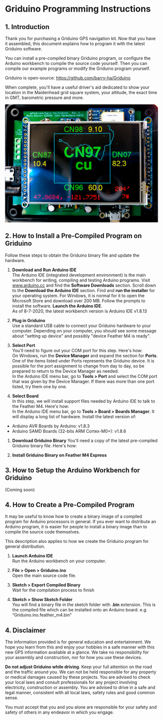 <h1>Griduino Programming Instructions</h1>

<h2>1. Introduction</h2>

Thank you for purchasing a Griduino GPS navigation kit. Now that you have it assembled, this document explains how to program it with the latest Griduino software. 

You can install a pre-compiled binary Griduino program, or configure the Arduino workbench to compile the source code yourself. Then you can compile our example programs or modify the Griduino program yourself.

Griduino is open-source: https://github.com/barry-ha/Griduino

When complete, you'll have a useful driver's aid dedicated to show your location in the Maidenhead grid square system, your altitude, the exact time in GMT, barometric pressure and more.

![](hardware/img/overview-img6804.jpg)

<h2>2. How to Install a Pre-Compiled Program on Griduino</h2>
Follow these steps to obtain the Griduino binary file and update the hardware.

1. **Download and Run Arduino IDE**<br/>
The Arduino IDE (integrated development environment) is the main workbench for writing, compiling and testing Arduino programs. Visit www.arduino.cc and find the **Software Downloads** section. Scroll down to the **Download the Arduino IDE** section. Find and **run the installer** for your operating system. For Windows, it is normal for it to open the Microsoft Store and download over 200 MB. Follow the prompts to install the software. **Launch the Arduino IDE**.<br/>
As of 8-7-2020, the latest workbench version is Arduino IDE v1.8.13

1. **Plug in Griduino**<br/>
Use a standard USB cable to connect your Griduino hardware to your computer. Depending on your computer, you should see some message about "setting up device" and possibly "device Feather M4 is ready".

1. **Select Port**<br/>
You'll need to figure out your COM port for this step. Here's how:<br/>
On Windows, run the **Device Manager** and expand the section for **Ports**. One of the items listed under Ports represents the Griduino device. It is possible for the port assignment to change from day to day, so be prepared to return to the Device Manager as needed.<br/>
In the Arduino IDE menu bar, go to **Tools > Port** and select the COM port that was given by the Device Manager. If there was more than one port listed, try them one by one.

1. **Select Board**<br/>
In this step, we will install support files needed by Arduino IDE to talk to the Feather M4. Here's how:<br/>
In the Arduino IDE menu bar, go to **Tools > Board > Boards Manager**. It will display a long list of hardware. Install the latest version of:
<ul>
<li>Arduino AVR Boards by Arduino: v1.8.3</li>
<li>Arduino SAMD Boards (32-bits ARM Cortex-M0+): v1.8.6</li>
</ul>

1. **Download Griduino Binary**
You'll need a copy of the latest pre-compiled Griduino binary file. Here's how:<br/>


1. **Install Griduino Binary on Feather M4 Express**

<h2>3. How to Setup the Arduino Workbench for Griduino</h2>
(Coming soon)

<h2>4. How to Create a Pre-Compiled Program</h2>

It may be useful to know how to create a binary image of a compiled program for Arduino processors in general. If you ever want to distribute an Arduino program, it is easier for people to install a binary image than to compile the source code themselves. 

This description also applies to how we create the Griduino program for general distribution.

1. **Launch Arduino IDE**<br/>
Run the Arduino workbench on your computer.

1. **File > Open > Griduino.ino**<br/>
Open the main source code file.

1. **Sketch > Export Compiled Binary**<br/>
Wait for the compilation process to finish

2. **Sketch > Show Sketch Folder**<br/>
You will find a binary file in the sketch folder with **.bin** extension. This is the compiled file which can be installed onto an Arduino board. e.g. “Griduino.ino.feather_m4.bin”


<h2>4. Disclaimer</h2>

The information provided is for general education and entertainment. We hope you learn from this and enjoy your hobbies in a safe manner with this new GPS information available at a glance. We take no responsibility for your assembly and construction, nor for how you use these devices. 

**Do not adjust Griduino while driving**. Keep your full attention on the road and the traffic around you. We can not be held responsible for any property or medical damages caused by these projects. You are advised to check your local laws and consult professionals for any project involving electricity, construction or assembly. You are advised to drive in a safe and legal manner, consistent with all local laws, safety rules and good common sense.

You must accept that you and you alone are responsible for your safety and safety of others in any endeavor in which you engage. 
